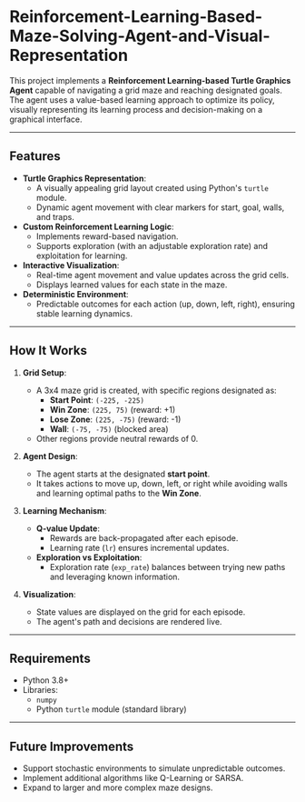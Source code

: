# Reinforcement-Learning-Based-Maze-Solving-Agent-and-Visual-Representation

This project implements a **Reinforcement Learning-based Turtle Graphics Agent** capable of navigating a grid maze and reaching designated goals. The agent uses a value-based learning approach to optimize its policy, visually representing its learning process and decision-making on a graphical interface.

---

## Features
- **Turtle Graphics Representation**:
  - A visually appealing grid layout created using Python's `turtle` module.
  - Dynamic agent movement with clear markers for start, goal, walls, and traps.
- **Custom Reinforcement Learning Logic**:
  - Implements reward-based navigation.
  - Supports exploration (with an adjustable exploration rate) and exploitation for learning.
- **Interactive Visualization**:
  - Real-time agent movement and value updates across the grid cells.
  - Displays learned values for each state in the maze.
- **Deterministic Environment**:
  - Predictable outcomes for each action (up, down, left, right), ensuring stable learning dynamics.

---

## How It Works
1. **Grid Setup**:
   - A 3x4 maze grid is created, with specific regions designated as:
     - **Start Point**: `(-225, -225)`
     - **Win Zone**: `(225, 75)` (reward: +1)
     - **Lose Zone**: `(225, -75)` (reward: -1)
     - **Wall**: `(-75, -75)` (blocked area)
   - Other regions provide neutral rewards of 0.
   
2. **Agent Design**:
   - The agent starts at the designated **start point**.
   - It takes actions to move up, down, left, or right while avoiding walls and learning optimal paths to the **Win Zone**.

3. **Learning Mechanism**:
   - **Q-value Update**:
     - Rewards are back-propagated after each episode.
     - Learning rate (`lr`) ensures incremental updates.
   - **Exploration vs Exploitation**:
     - Exploration rate (`exp_rate`) balances between trying new paths and leveraging known information.

4. **Visualization**:
   - State values are displayed on the grid for each episode.
   - The agent's path and decisions are rendered live.

---

## Requirements
- Python 3.8+
- Libraries:
  - `numpy`
  - Python `turtle` module (standard library)

---

## Future Improvements
- Support stochastic environments to simulate unpredictable outcomes.
- Implement additional algorithms like Q-Learning or SARSA.
- Expand to larger and more complex maze designs.
